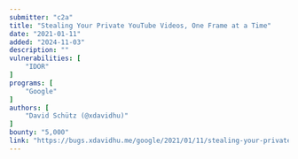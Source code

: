 ```yaml
---
submitter: "c2a"
title: "Stealing Your Private YouTube Videos, One Frame at a Time"
date: "2021-01-11"
added: "2024-11-03"
description: ""
vulnerabilities: [
    "IDOR"
]
programs: [
    "Google"
]
authors: [
    "David Schütz (@xdavidhu)"
]
bounty: "5,000"
link: "https://bugs.xdavidhu.me/google/2021/01/11/stealing-your-private-videos-one-frame-at-a-time/"
---
```




